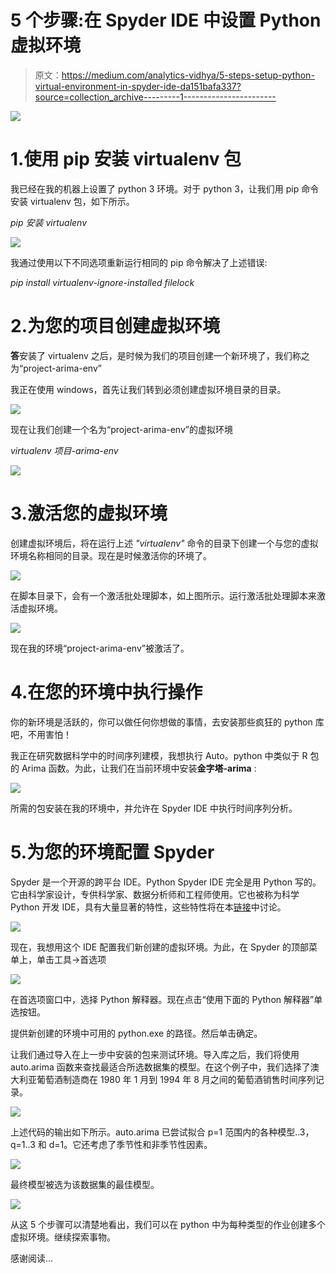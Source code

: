 # 5 个步骤:在 Spyder IDE 中设置 Python 虚拟环境

> 原文：<https://medium.com/analytics-vidhya/5-steps-setup-python-virtual-environment-in-spyder-ide-da151bafa337?source=collection_archive---------1----------------------->

![](img/45f7f0890badbdd35d6b54d3b5e517b2.png)

# 1.使用 pip 安装 virtualenv 包

我已经在我的机器上设置了 python 3 环境。对于 python 3，让我们用 pip 命令安装 virtualenv 包，如下所示。

*pip 安装 virtualenv*

![](img/90e3df39d28768b2bd37e8b8d08d884b.png)

我通过使用以下不同选项重新运行相同的 pip 命令解决了上述错误:

*pip install virtualenv-ignore-installed filelock*

# 2.为您的项目创建虚拟环境

**答**安装了 virtualenv 之后，是时候为我们的项目创建一个新环境了，我们称之为“project-arima-env”

我正在使用 windows，首先让我们转到必须创建虚拟环境目录的目录。

![](img/7bdddef224d8b84c0d5afe100f703f0c.png)

现在让我们创建一个名为“project-arima-env”的虚拟环境

*virtualenv 项目-arima-env*

![](img/fb9d00472ba80b8046abf4085014ab85.png)

# 3.激活您的虚拟环境

创建虚拟环境后，将在运行上述 *"virtualenv"* 命令的目录下创建一个与您的虚拟环境名称相同的目录。现在是时候激活你的环境了。

![](img/f9fe63da9473a28031895f1d36e503a4.png)

在脚本目录下，会有一个激活批处理脚本，如上图所示。运行激活批处理脚本来激活虚拟环境。

![](img/c5f9366a91d6ef5be4bae5a4f88f23b4.png)

现在我的环境“project-arima-env”被激活了。

# 4.在您的环境中执行操作

你的新环境是活跃的，你可以做任何你想做的事情，去安装那些疯狂的 python 库吧，不用害怕！

我正在研究数据科学中的时间序列建模，我想执行 Auto。python 中类似于 R 包的 Arima 函数。为此，让我们在当前环境中安装**金字塔-arima** :

![](img/5139fb2945203b74ac25c8a5e9e38283.png)

所需的包安装在我的环境中，并允许在 Spyder IDE 中执行时间序列分析。

# 5.为您的环境配置 Spyder

Spyder 是一个开源的跨平台 IDE。Python Spyder IDE 完全是用 Python 写的。它由科学家设计，专供科学家、数据分析师和工程师使用。它也被称为科学 Python 开发 IDE，具有大量显著的特性，这些特性将在本[链接](https://www.edureka.co/blog/spyder-ide/)中讨论。

![](img/a178407922a6924ad07e82a7d3d25a9f.png)

现在，我想用这个 IDE 配置我们新创建的虚拟环境。为此，在 Spyder 的顶部菜单上，单击工具→首选项

![](img/e03996b1a333dc6cf0a829309a185075.png)

在首选项窗口中，选择 Python 解释器。现在点击“使用下面的 Python 解释器”单选按钮。

提供新创建的环境中可用的 python.exe 的路径。然后单击确定。

让我们通过导入在上一步中安装的包来测试环境。导入库之后，我们将使用 auto.arima 函数来查找最适合所选数据集的模型。在这个例子中，我们选择了澳大利亚葡萄酒制造商在 1980 年 1 月到 1994 年 8 月之间的葡萄酒销售时间序列记录。

![](img/aa940f56025b0b35e548bc0d74b48012.png)

上述代码的输出如下所示。auto.arima 已尝试拟合 p=1 范围内的各种模型..3，q=1..3 和 d=1。它还考虑了季节性和非季节性因素。

![](img/b707fe0fcf3fc0d8ea097a5edf45e872.png)

最终模型被选为该数据集的最佳模型。

![](img/cd4b34bfff55175a03305c0d15729246.png)

从这 5 个步骤可以清楚地看出，我们可以在 python 中为每种类型的作业创建多个虚拟环境。继续探索事物。

感谢阅读…